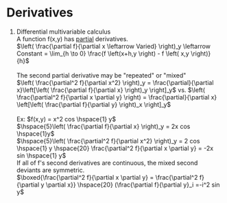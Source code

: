 # Derivatives
1. Differential multivariable calculus<br>
    A function f(x,y) has <ins>partial</ins> derivatives.<br>
        $\left( \frac{\partial f}{\partial x \leftarrow Varied} \right)_y \leftarrow Constant  = \lim_{h \to 0}  \frac{f \left(x+h,y \right) - f \left( x,y \right)}{h}$ <br>
        <br>
        The second partial derivative may be "repeated" or "mixed"<br>
        $\left( \frac{\partial^2 f}{\partial x^2} \right)_y  = \frac{\partial}{\partial x}\left[\left( \frac{\partial f}{\partial x} \right)_y \right]_y$ vs. $\left( \frac{\partial^2 f}{\partial x \partial y} \right) =  \frac{\partial}{\partial x} \left[\left( \frac{\partial f}{\partial y} \right)_x \right]_y$ <br><br>
        Ex: $f(x,y) = x^2 cos \hspace{1} y$<br>
        $\hspace{5}\left( \frac{\partial f}{\partial x} \right)_y = 2x cos \hspace{1}y$ <br>
        $\hspace{5}\left( \frac{\partial^2 f}{\partial x^2} \right)_y = 2 cos \hspace{1} y \hspace{20} \frac{\partial^2 f}{\partial x \partial y} = -2x sin \hspace{1} y$ <br>
        If all of f's second derivatives are continuous, the mixed second deviants are symmetric. <br>
            $\boxed{\frac{\partial^2 f}{\partial x \partial y} = \frac{\partial^2 f}{\partial y \partial x}}  \hspace{20}  (\frac{\partial f}{\partial y}_i =-i^2 sin y$
